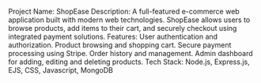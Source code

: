 Project Name: ShopEase
Description: A full-featured e-commerce web application built with modern web technologies. ShopEase allows users to browse products, add items to their cart, and securely checkout using integrated payment solutions.
Features:
    User authentication and authorization.
    Product browsing and shopping cart.
    Secure payment processing using Stripe.
    Order history and management.
    Admin dashboard for adding, editing and deleting products.
Tech Stack: Node.js, Express.js, EJS, CSS, Javascript, MongoDB


     
